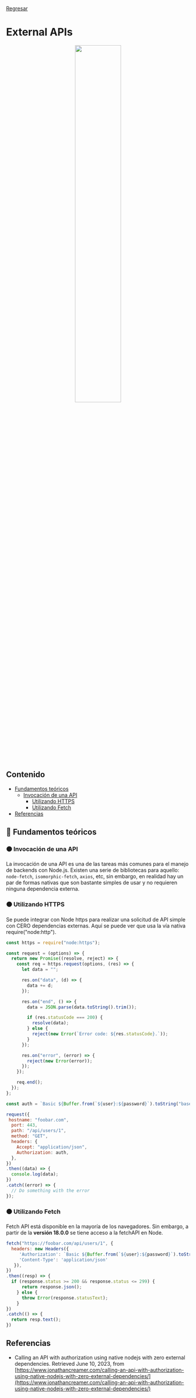 [Regresar](/CodingBootcampsESPOL-FullStackDeveloper/)

# External APIs

<p align="center">
<img src="https://drek4537l1klr.cloudfront.net/sholmes2/Figures/07fig01_alt.jpg" width="50%"/>
</p>

## Contenido

- [Fundamentos teóricos](#fundamentos_teoricos)
  - [Invocación de una API](#comments)
    - [Utilizando HTTPS](#usar)
    - [Utilizando Fetch](#usarD)
- [Referencias](#referencias)

<a name="fundamentos_teoricos"> </a>

## 📑 Fundamentos teóricos

<a name="comments"> </a>

### 🟠 Invocación de una API

La invocación de una API es una de las tareas más comunes para el manejo de backends con Node.js. Existen una serie de bibliotecas para aquello: `node-fetch`, `isomorphic-fetch`, `axios`, etc, sin embargo, en realidad hay un par de formas nativas que son bastante simples de usar y no requieren ninguna dependencia externa.


<a name="usar"> </a>

### 🟠 Utilizando HTTPS

Se puede integrar con Node https para realizar una solicitud de API simple con CERO dependencias externas.
Aquí se puede ver que usa la vía nativa require("node:http").

```js
const https = require("node:https");

const request = (options) => {
  return new Promise((resolve, reject) => {
    const req = https.request(options, (res) => {
      let data = "";

      res.on("data", (d) => {
        data += d;
      });

      res.on("end", () => {
        data = JSON.parse(data.toString().trim());

        if (res.statusCode === 200) {
          resolve(data);
        } else {
          reject(new Error(`Error code: ${res.statusCode}.`));
        }
      });

      res.on("error", (error) => {
        reject(new Error(error));
      });
    });

    req.end();
  });
};

const auth = `Basic ${Buffer.from(`${user}:${password}`).toString("base64")}`;

request({
 hostname: "foobar.com",
  port: 443,
  path: "/api/users/1",
  method: "GET",
  headers: {
    Accept: "application/json",
    Authorization: auth,
  },
})
.then((data) => {
  console.log(data);
})
.catch((error) => {
  // Do something with the error
});
```

<a name="usarD"> </a>

### 🟠 Utilizando Fetch

Fetch API está disponible en la mayoría de los navegadores. Sin embargo, a partir de la **versión 18.0.0** se tiene acceso a la fetchAPI en Node.

```js
fetch("https://foobar.com/api/users/1", {
  headers: new Headers({
     'Authorization': `Basic ${Buffer.from(`${user}:${password}`).toString("base64")}`, 
     'Content-Type': 'application/json'
   }), 
})
.then((resp) => {
  if (response.status >= 200 && response.status <= 299) {
      return response.json();
    } else {
      throw Error(response.statusText);
    }
})
.catch(() => {
  return resp.text();
})
```

<a name="referencias"></a>

## Referencias

* Calling an API with authorization using native nodejs with zero external dependencies. Retrieved June 10, 2023, from [https://www.jonathancreamer.com/calling-an-api-with-authorization-using-native-nodejs-with-zero-external-dependencies/](https://www.jonathancreamer.com/calling-an-api-with-authorization-using-native-nodejs-with-zero-external-dependencies/)
